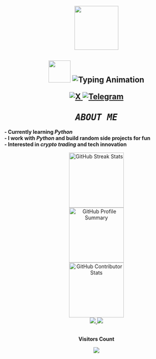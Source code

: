 <p align="center">
  <img src="https://cdn3.emoji.gg/emojis/136857-pepesmoke.gif" width="120">
</p>

<h2 align="center">
<div align="center">
  
  <tr>
    <td>
        <img src="https://media.giphy.com/media/TEnXkcsHrP4YedChhA/giphy.gif" width="60">
     </td>
     <td>
          <img src="https://readme-typing-svg.herokuapp.com?font=Fira+Code&weight=500&size=28&pause=1000&color=00C2FF&vCenter=true&width=450&lines=Hey+there%2C+I'm+Tasfik+Hasan" alt="Typing Animation">
      </td>
    </tr>
  </div>
  
<p align="center">
  <a href=<div class="social-icons">
  <a href="https://x.com/HexZypher" target="_blank">
    <img src="https://img.shields.io/badge/X-000000?style=for-the-badge&logo=x&logoColor=white" alt="X">
  </a>
  <a href="https://t.me/TouFiqVH" target="_blank">
    <img src="https://img.shields.io/badge/Telegram-000000?style=for-the-badge&logo=telegram&logoColor=white" alt="Telegram">
  </a>
  </p>

<h2 align="center">
   <strong><em><span style="font-family: 'Fira Code', monospace; font-size: 24px;">ABOUT ME</span></em></strong>
</h2>

**- Currently learning _Python_**  
**- I work with _Python_ and build random side projects for fun**  
**- Interested in _crypto trading_ and tech innovation**

<div align="center">
  <picture>
    <source media="(prefers-color-scheme: dark)" srcset="https://nirzak-streak-stats.vercel.app/?user=Ximon-beep&theme=aura&hide_border=false">
    <source media="(prefers-color-scheme: light)" srcset="https://nirzak-streak-stats.vercel.app/?user=Ximon-beep&theme=github&hide_border=false">
    <img alt="GitHub Streak Stats" height="150em" src="https://nirzak-streak-stats.vercel.app/?user=Ximon-beep&theme=github&hide_border=false">
  </picture>

  <br>

  <picture>
    <source media="(prefers-color-scheme: dark)" srcset="https://github-profile-summary-cards.vercel.app/api/cards/profile-details?username=Ximon-beep&theme=aura">
    <source media="(prefers-color-scheme: light)" srcset="https://github-profile-summary-cards.vercel.app/api/cards/profile-details?username=Ximon-beep&theme=github">
    <img alt="GitHub Profile Summary" height="150em" src="https://github-profile-summary-cards.vercel.app/api/cards/profile-details?username=Ximon-beep&theme=github">
  </picture>

  <br>

  <picture>
    <source media="(prefers-color-scheme: dark)" srcset="https://github-contributor-stats.vercel.app/api?username=Ximon-beep&limit=5&theme=aura&combine_all_yearly_contributions=true">
    <source media="(prefers-color-scheme: light)" srcset="https://github-contributor-stats.vercel.app/api?username=Ximon-beep&limit=5&theme=github&combine_all_yearly_contributions=true">
    <img alt="GitHub Contributor Stats" height="150em" src="https://github-contributor-stats.vercel.app/api?username=Ximon-beep&limit=5&theme=github&combine_all_yearly_contributions=true">
  </picture>
</div>

<div align="center">
  <a href="mailto:Ximon-beep@gmail.com" target="_blank" rel="noopener noreferrer">
    <img src="https://img.shields.io/badge/-Gmail-%23333?style=for-the-badge&logo=gmail&logoColor=white">
  </a>
  <a href="https://t.me/Ximon-beep" target="_blank" rel="noopener noreferrer">
    <img src="https://img.shields.io/badge/-Telegram-%23333?style=for-the-badge&logo=telegram&logoColor=white">
  </a>
</div>

<div align="center">
  <br>
  <p align="center"><b>Visitors Count</b></p>
  <p align="center">
    <img align="center" src="https://komarev.com/ghpvc/?username=Ximon-beep&color=brightgreen">
  </p>
  <br>
</div>
